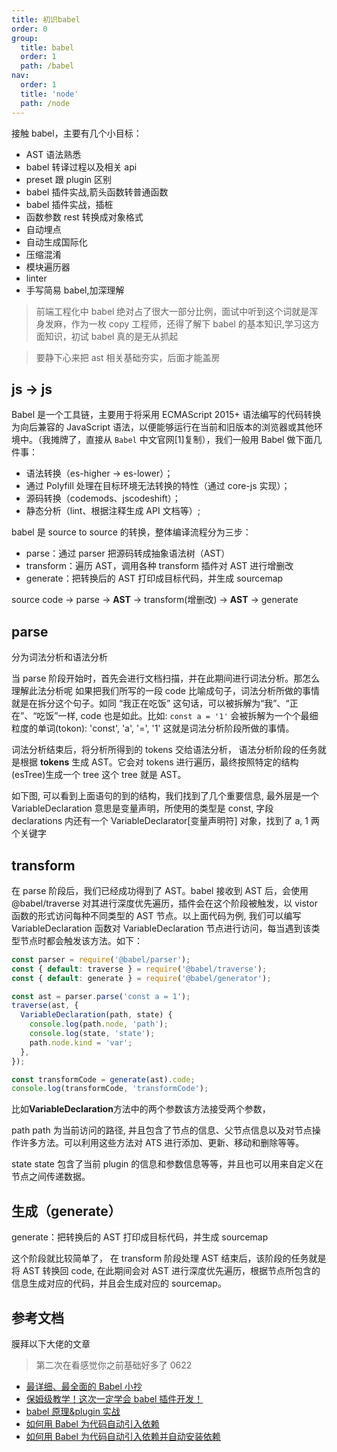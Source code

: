 ```yaml
---
title: 初识babel
order: 0
group:
  title: babel
  order: 1
  path: /babel
nav:
  order: 1
  title: 'node'
  path: /node
---
```


接触 babel，主要有几个小目标：

- AST 语法熟悉
- babel 转译过程以及相关 api
- preset 跟 plugin 区别
- babel 插件实战,箭头函数转普通函数
- babel 插件实战，插桩
- 函数参数 rest 转换成对象格式
- 自动埋点
- 自动生成国际化
- 压缩混淆
- 模块遍历器
- linter
- 手写简易 babel,加深理解

> 前端工程化中 babel 绝对占了很大一部分比例，面试中听到这个词就是浑身发麻，作为一枚 copy 工程师，还得了解下 babel 的基本知识,学习这方面知识，初试 babel 真的是无从抓起

> 要静下心来把 ast 相关基础夯实，后面才能盖房

## js -> js

Babel 是一个工具链，主要用于将采用 ECMAScript 2015+ 语法编写的代码转换为向后兼容的 JavaScript 语法，以便能够运行在当前和旧版本的浏览器或其他环境中。（我摊牌了，直接从 `Babel` 中文官网[1]复制），我们一般用 Babel 做下面几件事：

- 语法转换（es-higher -> es-lower）；
- 通过 Polyfill 处理在目标环境无法转换的特性（通过 core-js 实现）；
- 源码转换（codemods、jscodeshift）；
- 静态分析（lint、根据注释生成 API 文档等）;

babel 是 source to source 的转换，整体编译流程分为三步：

- parse：通过 parser 把源码转成抽象语法树（AST）
- transform：遍历 AST，调用各种 transform 插件对 AST 进行增删改
- generate：把转换后的 AST 打印成目标代码，并生成 sourcemap

source code -> parse -> **AST** -> transform(增删改) -> **AST** -> generate

## parse

分为词法分析和语法分析

当 parse 阶段开始时，首先会进行文档扫描，并在此期间进行词法分析。那怎么理解此法分析呢 如果把我们所写的一段 code 比喻成句子，词法分析所做的事情就是在拆分这个句子。如同 “我正在吃饭” 这句话，可以被拆解为“我”、“正在”、“吃饭”一样, code 也是如此。比如: `const a = '1'` 会被拆解为一个个最细粒度的单词(tokon): 'const', 'a', '=', '1' 这就是词法分析阶段所做的事情。

词法分析结束后，将分析所得到的 tokens 交给语法分析， 语法分析阶段的任务就是根据 **tokens** 生成 AST。它会对 tokens 进行遍历，最终按照特定的结构(esTree)生成一个 tree 这个 tree 就是 AST。

如下图, 可以看到上面语句的到的结构，我们找到了几个重要信息, 最外层是一个 VariableDeclaration 意思是变量声明，所使用的类型是 const, 字段 declarations 内还有一个 VariableDeclarator[变量声明符] 对象，找到了 a, 1 两个关键字

## transform

在 parse 阶段后，我们已经成功得到了 AST。babel 接收到 AST 后，会使用 @babel/traverse 对其进行深度优先遍历，插件会在这个阶段被触发，以 vistor 函数的形式访问每种不同类型的 AST 节点。以上面代码为例, 我们可以编写 VariableDeclaration 函数对 VariableDeclaration 节点进行访问，每当遇到该类型节点时都会触发该方法。如下：

```js
const parser = require('@babel/parser');
const { default: traverse } = require('@babel/traverse');
const { default: generate } = require('@babel/generator');

const ast = parser.parse('const a = 1');
traverse(ast, {
  VariableDeclaration(path, state) {
    console.log(path.node, 'path');
    console.log(state, 'state');
    path.node.kind = 'var';
  },
});

const transformCode = generate(ast).code;
console.log(transformCode, 'transformCode');
```

比如**VariableDeclaration**方法中的两个参数该方法接受两个参数，

path path 为当前访问的路径, 并且包含了节点的信息、父节点信息以及对节点操作许多方法。可以利用这些方法对 ATS 进行添加、更新、移动和删除等等。

state state 包含了当前 plugin 的信息和参数信息等等，并且也可以用来自定义在节点之间传递数据。

## 生成（generate）

generate：把转换后的 AST 打印成目标代码，并生成 sourcemap

这个阶段就比较简单了， 在 transform 阶段处理 AST 结束后，该阶段的任务就是将 AST 转换回 code, 在此期间会对 AST 进行深度优先遍历，根据节点所包含的信息生成对应的代码，并且会生成对应的 sourcemap。

## 参考文档

膜拜以下大佬的文章

> 第二次在看感觉你之前基础好多了 0622

- [最详细、最全面的 Babel 小抄](https://mp.weixin.qq.com/s/miey_S-cBElyxOiAnMVOmw)
- [保姆级教学！这次一定学会 babel 插件开发！](https://mp.weixin.qq.com/s/ZVWffh-MWcRNl2rDp0cKiQ)
- [babel 原理&plugin 实战](https://mp.weixin.qq.com/s/RbACACK0S-aBgLjG3rU2dw)
- [如何用 Babel 为代码自动引入依赖](https://mp.weixin.qq.com/s/v0U20Pko84aU0Ugry42uOA)
- [如何用 Babel 为代码自动引入依赖并自动安装依赖](https://github.com/axuebin/babel-inject-dep-demo)

